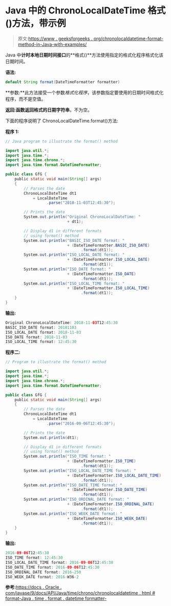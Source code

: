 # Java 中的 ChronoLocalDateTime 格式()方法，带示例

> 原文:[https://www . geeksforgeeks . org/chronolocaldatetime-format-method-in-Java-with-examples/](https://www.geeksforgeeks.org/chronolocaldatetime-format-method-in-java-with-examples/)

Java 中**计时本地日期时间接口**的**格式()**方法使用指定的格式化程序格式化该日期时间。

**语法:**

```java
default String format(DateTimeFormatter formatter)

```

**参数:**此方法接受一个参数*格式化程序*，该参数指定要使用的日期时间格式化程序，而不是空值。

**返回:**函数返回**格式的日期字符串**，不为空。

下面的程序说明了 ChronoLocalDateTime.format()方法:

**程序 1:**

```java
// Java program to illustrate the format() method

import java.util.*;
import java.time.*;
import java.time.chrono.*;
import java.time.format.DateTimeFormatter;

public class GfG {
    public static void main(String[] args)
    {
        // Parses the date
        ChronoLocalDateTime dt1
            = LocalDateTime
                  .parse("2018-11-03T12:45:30");

        // Prints the date
        System.out.println("Original ChronoLocalDateTime: "
                           + dt1);

        // Display d1 in different formats
        // using format() method
        System.out.println("BASIC_ISO_DATE format: "
                           + (DateTimeFormatter.BASIC_ISO_DATE)
                                 .format(dt1));
        System.out.println("ISO_LOCAL_DATE format: "
                           + (DateTimeFormatter.ISO_LOCAL_DATE)
                                 .format(dt1));
        System.out.println("ISO_DATE format: "
                           + (DateTimeFormatter.ISO_DATE)
                                 .format(dt1));
        System.out.println("ISO_LOCAL_TIME format: "
                           + (DateTimeFormatter.ISO_LOCAL_TIME)
                                 .format(dt1));
    }
}
```

**输出:**

```java
Original ChronoLocalDateTime: 2018-11-03T12:45:30
BASIC_ISO_DATE format: 20181103
ISO_LOCAL_DATE format: 2018-11-03
ISO_DATE format: 2018-11-03
ISO_LOCAL_TIME format: 12:45:30

```

**程序二:**

```java
// Program to illustrate the format() method

import java.util.*;
import java.time.*;
import java.time.chrono.*;
import java.time.format.DateTimeFormatter;

public class GfG {
    public static void main(String[] args)
    {
        // Parses the date
        ChronoLocalDateTime dt1
            = LocalDateTime
                  .parse("2016-09-06T12:45:30");

        // Prints the date
        System.out.println(dt1);

        // Display d1 in different formats
        // using format() method
        System.out.println("ISO_TIME format: "
                           + (DateTimeFormatter.ISO_TIME)
                                 .format(dt1));
        System.out.println("ISO_LOCAL_DATE_TIME format: "
                           + (DateTimeFormatter.ISO_LOCAL_DATE_TIME)
                                 .format(dt1));
        System.out.println("ISO_DATE_TIME format: "
                           + (DateTimeFormatter.ISO_DATE_TIME)
                                 .format(dt1));
        System.out.println("ISO_ORDINAL_DATE format: "
                           + (DateTimeFormatter.ISO_ORDINAL_DATE)
                                 .format(dt1));
        System.out.println("ISO_WEEK_DATE format: "
                           + (DateTimeFormatter.ISO_WEEK_DATE)
                                 .format(dt1));
    }
}
```

**输出:**

```java
2016-09-06T12:45:30
ISO_TIME format: 12:45:30
ISO_LOCAL_DATE_TIME format: 2016-09-06T12:45:30
ISO_DATE_TIME format: 2016-09-06T12:45:30
ISO_ORDINAL_DATE format: 2016-250
ISO_WEEK_DATE format: 2016-W36-2

```

**参考:**[https://docs . Oracle . com/javase/9/docs/API/Java/time/chrono/chronolocaldatetime . html # format-Java . time . format . datetime formatter-](https://docs.oracle.com/javase/9/docs/api/java/time/chrono/ChronoLocalDateTime.html#format-java.time.format.DateTimeFormatter-)
